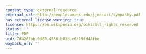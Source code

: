 ```yaml
---
content_type: external-resource
external_url: http://people.umass.edu/jjmccart/sympathy.pdf
has_external_license_warning: true
license: https://en.wikipedia.org/wiki/All_rights_reserved
status: ''
title: PDF
uid: 7d4267bb-0d60-4358-b82b-c6c19fd48fbe
wayback_url: ''
---
```

